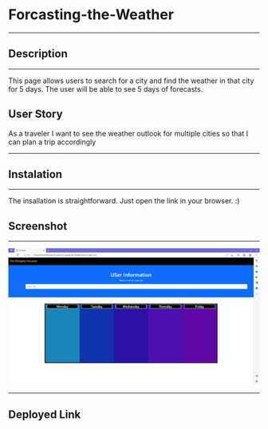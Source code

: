 # Forcasting-the-Weather

---

## Description

---

This page allows users to search for a city and find the weather in that city for 5 days.
The user will be able to see 5 days of forecasts.

## User Story

As a traveler
I want to see the weather outlook for multiple cities
so that I can plan a trip accordingly

---

## Instalation

---

The insallation is straightforward. Just open the link in your browser. :)

## Screenshot

---

![The Calander](Screenshot.JPG)

---

## Deployed Link
